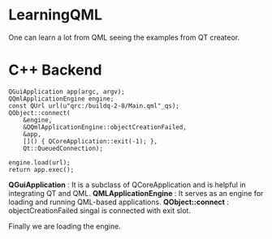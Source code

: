 # LearningQML

One can learn a lot from QML seeing the examples from QT createor.

# C++ Backend

```
QGuiApplication app(argc, argv);
QQmlApplicationEngine engine;
const QUrl url(u"qrc:/buildq-2-8/Main.qml"_qs);
QObject::connect(
    &engine,
    &QQmlApplicationEngine::objectCreationFailed,
    &app,
    []() { QCoreApplication::exit(-1); },
    Qt::QueuedConnection);

engine.load(url);
return app.exec();
```


**QGuiApplication** : It is a subclass of QCoreApplication and is helpful in integrating QT and QML.
**QMLApplicationEngine** : It serves as an engine for loading and running QML-based applications.
**QObject::connect** : objectCreationFailed singal is connected with exit slot.

Finally we are loading the engine.

